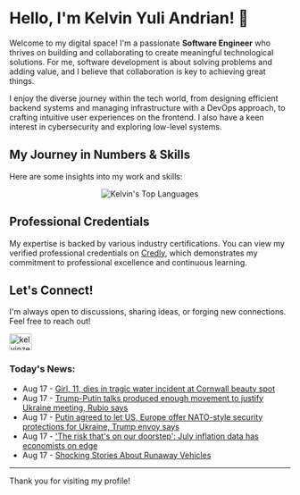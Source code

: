 # Hello, I'm Kelvin Yuli Andrian! 👋

Welcome to my digital space! I'm a passionate **Software Engineer** who thrives on building and collaborating to create meaningful technological solutions. For me, software development is about solving problems and adding value, and I believe that collaboration is key to achieving great things.

I enjoy the diverse journey within the tech world, from designing efficient backend systems and managing infrastructure with a DevOps approach, to crafting intuitive user experiences on the frontend. I also have a keen interest in cybersecurity and exploring low-level systems.

## My Journey in Numbers & Skills

Here are some insights into my work and skills:

<p align="center">
  <img src="https://github-readme-stats.vercel.app/api/top-langs/?username=kelvinzer0&layout=compact&theme=radical" alt="Kelvin's Top Languages" />
</p>

## Professional Credentials

My expertise is backed by various industry certifications. You can view my verified professional credentials on [Credly](https://www.credly.com/users/kelvin-yuli-andrian/badges), which demonstrates my commitment to professional excellence and continuous learning.

## Let's Connect!

I'm always open to discussions, sharing ideas, or forging new connections. Feel free to reach out!

<p align="left">
    <a href="https://linkedin.com/in/kelvinzero" target="blank"><img align="center" src="https://cdn.jsdelivr.net/npm/simple-icons@3.0.1/icons/linkedin.svg" alt="kelvinzero" height="30" width="40" /></a>
</p>

### Today's News:

<!-- feed start -->
- Aug 17 - [Girl, 11, dies in tragic water incident at Cornwall beauty spot](https://www.yahoo.com/news/articles/girl-11-dies-tragic-water-141412607.html)
- Aug 17 - [Trump-Putin talks produced enough movement to justify Ukraine meeting, Rubio says](https://www.yahoo.com/news/articles/us-may-not-able-create-134114850.html)
- Aug 17 - [Putin agreed to let US, Europe offer NATO-style security protections for Ukraine, Trump envoy says](https://www.yahoo.com/news/articles/us-envoy-says-putin-agreed-134023096.html)
- Aug 17 - ['The risk that's on our doorstep': July inflation data has economists on edge](https://finance.yahoo.com/news/the-risk-thats-on-our-doorstep-july-inflation-data-has-economists-on-edge-133057270.html)
- Aug 17 - [Shocking Stories About Runaway Vehicles](https://www.yahoo.com/news/videos/shocking-stories-runaway-vehicles-130023786.html)
<!-- feed end -->

---

Thank you for visiting my profile!
